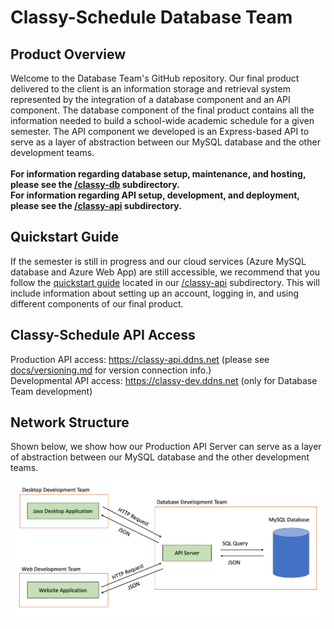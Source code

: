 # Classy-Schedule Database Team

## Product Overview
Welcome to the Database Team's GitHub repository. Our final product delivered to the client is an information storage and retrieval system represented by the integration of a database component and an API component. The database component of the final product contains all the information needed to build a school-wide academic schedule for a given semester. The API component we developed is an Express-based API to serve as a layer of abstraction between our MySQL database and the other development teams. 
</br></br>
**For information regarding database setup, maintenance, and hosting, please see the [/classy-db](/classy-db) subdirectory.**</br>
**For information regarding API setup, development, and deployment, please see the [/classy-api](/classy-api) subdirectory.**

## Quickstart Guide
If the semester is still in progress and our cloud services (Azure MySQL database and Azure Web App) are still accessible, we recommend that you follow the [quickstart guide](/classy-api#api-quickstart) located in our [/classy-api](/classy-api) subdirectory. This will include information about setting up an account, logging in, and using different components of our final product. 

## Classy-Schedule API Access
Production API access: https://classy-api.ddns.net (please see [docs/versioning.md](docs/versioning.md) for version connection info.)
</br>
Developmental API access: https://classy-dev.ddns.net (only for Database Team development)

## Network Structure
Shown below, we show how our Production API Server can serve as a layer of abstraction between our MySQL database and the other development teams.
![Alt text](docs/figures/network-layout.png?raw=true "Network Layout")
